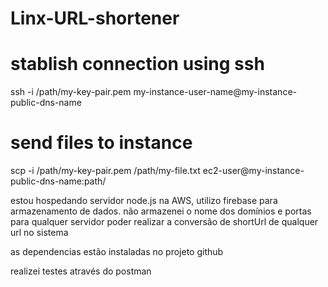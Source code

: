 # Linx-URL-shortener

# stablish connection using ssh
ssh -i /path/my-key-pair.pem my-instance-user-name@my-instance-public-dns-name

# send files to instance
scp -i /path/my-key-pair.pem /path/my-file.txt ec2-user@my-instance-public-dns-name:path/

estou hospedando servidor node.js na AWS, utilizo firebase para armazenamento de dados.
não armazenei o nome dos domínios e portas para qualquer servidor poder realizar a conversão
de shortUrl de qualquer url no sistema

as dependencias estão instaladas no projeto github

realizei testes através do postman



